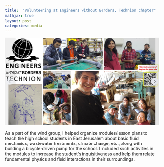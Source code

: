 ```yaml
---
title:  "Volunteering at Engineers without Borders, Technion chapter"
mathjax: true
layout: post
categories: media
---
```


![Flower](https://github.com/bmanjaree/bmanjaree.github.io/blob/master/Screenshot%202022-12-30%20at%203.20.17%20PM.png)

As a part of the wind group, I helped organize modules/lesson plans to teach the high school students in East Jerusalem about basic fluid mechanics, wastewater treatments, climate change, etc., along with building a bicycle-driven pump for the school. I included such activities in the modules to increase the student's inquisitiveness and help them relate fundamental physics and fluid interactions in their surroundings.
